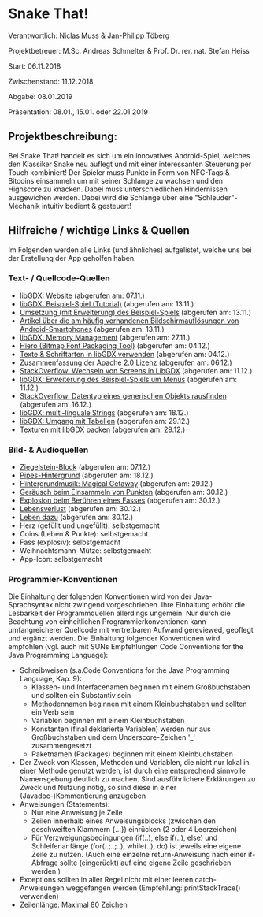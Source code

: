 # Snake That!

Verantwortlich: [Niclas Muss](https://github.com/NiclasMuss) & [Jan-Philipp Töberg](https://github.com/Janfiderheld)

Projektbetreuer: M.Sc. Andreas Schmelter & Prof. Dr. rer. nat. Stefan Heiss


Start: 06.11.2018

Zwischenstand: 11.12.2018

Abgabe: 08.01.2019

Präsentation: 08.01., 15.01. oder 22.01.2019

## Projektbeschreibung:

Bei Snake That! handelt es sich um ein innovatives Android-Spiel, welches den Klassiker Snake neu auflegt und mit einer interessanten Steuerung per Touch kombiniert!
Der Spieler muss Punkte in Form von NFC-Tags & Bitcoins einsammeln um mit seiner Schlange zu wachsen und den Highscore zu knacken. Dabei muss unterschiedlichen Hindernissen ausgewichen werden.
Dabei wird die Schlange über eine "Schleuder"-Mechanik intuitiv bedient & gesteuert!

## Hilfreiche / wichtige Links & Quellen

Im Folgenden werden alle Links (und ähnliches) aufgelistet, welche uns bei der Erstellung der App geholfen haben.

### Text- / Quellcode-Quellen 

- [libGDX: Website](https://libgdx.badlogicgames.com/) (abgerufen am: 07.11.)
- [libGDX: Beispiel-Spiel (Tutorial)](https://github.com/libgdx/libgdx/wiki/A-simple-game) (abgerufen am: 13.11.)
- [Umsetzung (mit Erweiterung) des Beispiel-Spiels](https://drive.google.com/drive/folders/11WqeAeZgEVUvycyAEVo4V9yjTBE-AW-w) (abgerufen am: 13.11.)
- [Artikel über die am häufig vorhandenen Bildschirmauflösungen von Android-Smartphones](https://deviceatlas.com/blog/most-used-smartphone-screen-resolutions) (abgerufen am: 13.11.)
- [libGDX: Memory Management](https://github.com/libgdx/libgdx/wiki/Memory-management) (abgerufen am: 27.11.)
- [Hiero (Bitmap Font Packaging Tool)](https://github.com/libgdx/libgdx/wiki/Hiero) (abgerufen am: 04.12.)
- [Texte & Schriftarten in libGDX verwenden](https://www.gamefromscratch.com/post/2014/11/21/LibGDX-Video-Tutorial-Creating-and-Using-Fonts-and-Text.aspx) (abgerufen am: 04.12.)
- [Zusammenfassung der Apache 2.0 Lizenz](https://tldrlegal.com/license/apache-license-2.0-(apache-2.0)) (abgerufen am: 06.12.)
- [StackOverflow: Wechseln von Screens in LibGDX](https://stackoverflow.com/questions/25837013/switching-between-screens-libgdx) (abgerufen am: 11.12.)
- [libGDX: Erweiterung des Beispiel-Spiels um Menüs](https://github.com/libgdx/libgdx/wiki/Extending-the-simple-game) (abgerufen am: 11.12.)
- [StackOverflow: Datentyp eines generischen Objekts rausfinden](https://stackoverflow.com/questions/11798951/generic-type-of-local-variable-at-runtime) (abgerufen am: 16.12.)
- [libGDX: multi-linguale Strings](https://github.com/libgdx/libgdx/wiki/Internationalization-and-Localization) (abgerufen am: 18.12.)
- [libGDX: Umgang mit Tabellen](https://github.com/libgdx/libgdx/wiki/Table) (abgerufen am: 29.12.)
- [Texturen mit libGDX packen](http://www.programmingmoney.com/libgdx-texturepacker-tutorial/) (abgerufen am: 29.12.)

### Bild- & Audioquellen

- [Ziegelstein-Block](https://soundimage.org/txr-brick-cartoon/) (abgerufen am: 07.12.)
- [Pipes-Hintergrund](https://www.toptal.com/designers/subtlepatterns/pipes-pattern/) (abgerufen am: 18.12.)
- [Hintergrundmusik: Magical Getaway](http://soundimage.org/wp-content/uploads/2016/08/Magical-Getaway_Looping.mp3) (abgerufen am: 29.12.)
- [Geräusch beim Einsammeln von Punkten](http://soundimage.org/wp-content/uploads/2016/04/UI_Quirky1.mp3) (abgerufen am: 30.12.)
- [Explosion beim Berühren eines Fasses](http://soundimage.org/wp-content/uploads/2016/04/Explosion1.mp3) (abgerufen am: 30.12.)
- [Lebensverlust](http://soundimage.org/wp-content/uploads/2016/04/Laser-Ricochet3.mp3) (abgerufen am: 30.12.)
- [Leben dazu](http://soundimage.org/wp-content/uploads/2016/04/SynthChime6.mp3) (abgerufen am: 30.12.)
- Herz (gefüllt und ungefüllt): selbstgemacht
- Coins (Leben & Punkte): selbstgemacht
- Fass (explosiv): selbstgemacht
- Weihnachtsmann-Mütze: selbstgemacht
- App-Icon: selbstgemacht

### Programmier-Konventionen

Die Einhaltung der folgenden Konventionen wird von der Java-Sprachsyntax nicht zwingend vorgeschrieben. Ihre Einhaltung erhöht die Lesbarkeit der Programmquellen allerdings ungemein. Nur durch die Beachtung von einheitlichen Programmierkonventionen kann umfangreicherer Quellcode mit vertretbaren Aufwand gereviewed, gepflegt und ergänzt werden. Die Einhaltung folgender Konventionen wird empfohlen (vgl. auch mit SUNs Empfehlungen Code Conventions for the Java Programming Language):
- Schreibweisen (s.a.Code Conventions for the Java Programming Language, Kap. 9):
  - Klassen- und Interfacenamen beginnen mit einem Großbuchstaben und sollten ein Substantiv sein
  - Methodennamen beginnen mit einem Kleinbuchstaben und sollten ein Verb sein
  - Variablen beginnen mit einem Kleinbuchstaben
  - Konstanten (final deklarierte Variablen) werden nur aus Großbuchstaben und dem Underscore-Zeichen '_' zusammengesetzt
  - Paketnamen (Packages) beginnen mit einem Kleinbuchstaben
- Der Zweck von Klassen, Methoden und Variablen, die nicht nur lokal in einer Methode genutzt werden, ist durch eine entsprechend sinnvolle Namensgebung deutlich zu machen. Sind ausführlichere Erklärungen zu Zweck und Nutzung nötig, so sind diese in einer (Javadoc-)Kommentierung anzugeben
- Anweisungen (Statements):
  - Nur eine Anweisung je Zeile
  - Zeilen innerhalb eines Anweisungsblocks (zwischen den geschweiften Klammern {...}) einrücken (2 oder 4 Leerzeichen)
  - Für Verzweigungsbedingungen (if(..), else if(..), else) und Schleifenanfänge (for(..;..;..), while(..), do) ist jeweils eine eigene Zeile zu nutzen. (Auch eine einzelne return-Anweisung nach einer if-Abfrage sollte (eingerückt) auf eine eigene Zeile geschrieben werden.)
- Exceptions sollten in aller Regel nicht mit einer leeren catch-Anweisungen weggefangen werden (Empfehlung: printStackTrace() verwenden)
- Zeilenlänge: Maximal 80 Zeichen